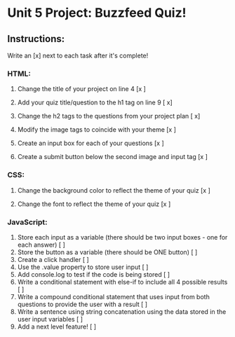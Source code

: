 # Unit 5 Project: Buzzfeed Quiz!

## Instructions:
Write an [x] next to each task after it's complete!

### HTML:
1. Change the title of your project on line 4 [x ]

2. Add your quiz title/question to the h1 tag on line 9 [ x]

3. Change the h2 tags to the questions from your project plan [ x]

4. Modify the image tags to coincide with your theme [x ]

5. Create an input box for each of your questions [x ]

6. Create a submit button below the second image and input tag [x ]

### CSS:
1. Change the background color to reflect the theme of your quiz [x ]

2. Change the font to reflect the theme of your quiz [x ]

### JavaScript:
1. Store each input as a variable (there should be two input boxes - one for each answer) [ ]
2. Store the button as a variable (there should be ONE button) [ ]
3. Create a click handler [ ]
4. Use the .value property to store user input [ ]
5. Add console.log to test if the code is being stored [ ]
6. Write a conditional statement with else-if to include all 4 possible results [ ]
7. Write a compound conditional statement that uses input from both questions to provide the user with a result [ ]
8. Write a sentence using string concatenation using the data stored in the user input variables [ ]
9. Add a next level feature! [ ]